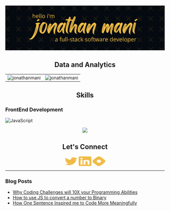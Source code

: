 ![Jonathan Banner](/JonathanManiGithub.jpg?raw=true "Jonathan Banner")

<h2 align="center">Data and Analytics</h2>
<div align="center">
<table>
<tr>
<td width="50%">
<img src="https://github-readme-streak-stats.herokuapp.com?user=jonathanmani&date_format=M%20j%5B%2C%20Y%5D&ring=F5B033&background=0D1117&stroke=807981&currStreakNum=F5B033&sideNums=F5B033&currStreakLabel=DD8803&sideLabels=DD8803&dates=DDDDDD&border=DDDDDD&border_radius=0&hide_border=true" alt="jonathanmani" />
</td>
<td width="50%">
<img src="https://github-readme-stats.vercel.app/api?username=jonathanmani&show_icons=true&title_color=f5b033&text_color=fffafa&bg_color=0d1117&icon_color=f5b033&border_color=DDDDDD&hide_rank=true&border_radius=0&hide_title=true&hide_border=truelocale=en" alt="jonathanmani" />
</td>
</tr>
</table>
</div>

<h2 align="center">Skills</h3>

<h3>FrontEnd Development</h3>

![JavaScript](https://img.shields.io/badge/javascript-%23323330.svg?style=for-the-badge&logo=javascript&logoColor=%23F7DF1E)

<p align="center">
  <a href="https://skillicons.dev">
    <img src="https://skillicons.dev/icons?i=js,html,css,git,react,nodejs,mongodb,express,heroku,netlify,vscode,figma,tailwind&theme=dark&perline=6" />
  </a>
</p>

<h2 align="center">Let's Connect</h3>
<p align="center">
<a href="https://twitter.com/jonathanmani_" target="blank"><img align="center" src="twitter.svg" height="30" width="40"/></a>
<a href="https://www.linkedin.com/in/jonathan-mani/" target="blank"><img align="center" src="linkedin.svg" height="30" width="40"></a>
<a href="https://jonathanmani.hashnode.dev/" target="blank"><img align="center" src="hashnode.svg" height="30" width="40"></a>
</p>

<hr>

### Blog Posts

<!-- BLOG-POST-LIST:START -->

- [Why Coding Challenges will 10X your Programming Abilities](https://jonathanmani.hashnode.dev/why-coding-challenges-will-10x-your-programming-abilities)
- [How to use JS to convert a number to Binary](https://jonathanmani.hashnode.dev/how-to-use-js-to-convert-a-number-to-binary)
- [How One Sentence Inspired me to Code More Meaningfully](https://jonathanmani.hashnode.dev/how-one-sentence-inspired-me-to-code-more-meaningfully)
<!-- BLOG-POST-LIST:END -->
